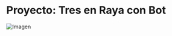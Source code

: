 # Proyecto: Tres en Raya con Bot
![Imagen](https://repository-images.githubusercontent.com/409566526/592163ee-c994-49e8-9f5f-4c9662459a78)

